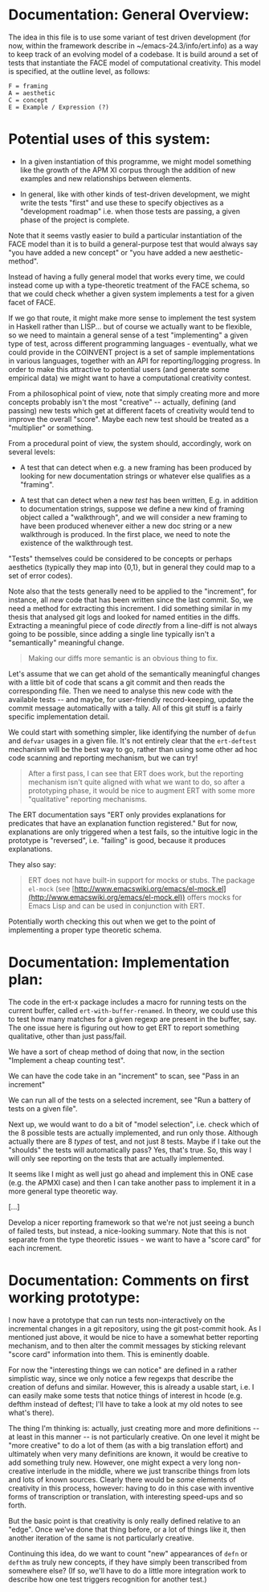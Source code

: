 # Documentation: General Overview:

The idea in this file is to use some variant of test
driven development (for now, within the framework
describe in ~/emacs-24.3/info/ert.info) as a way to
keep track of an evolving model of a codebase.  It is
build around a set of tests that instantiate the FACE
model of computational creativity.  This model is
specified, at the outline level, as follows:

```
F = framing
A = aesthetic
C = concept
E = Example / Expression (?)
```

# Potential uses of this system:

- In a given instantiation of this programme, we might
model something like the growth of the APM XI corpus
through the addition of new examples and new
relationships between elements.

- In general, like with other kinds of test-driven
development, we might write the tests "first" and use
these to specify objectives as a "development roadmap"
i.e. when those tests are passing, a given phase of the
project is complete.

Note that it seems vastly easier to build a particular
instantiation of the FACE model than it is to build a
general-purpose test that would always say "you have
added a new concept" or "you have added a new
aesthetic-method".

Instead of having a fully general model that works
every time, we could instead come up with a
type-theoretic treatment of the FACE schema, so that we
could check whether a given system implements a test
for a given facet of FACE.

If we go that route, it might make more sense to
implement the test system in Haskell rather than
LISP... but of course we actually want to be flexible,
so we need to maintain a general sense of a test
"implementing" a given type of test, across different
programming languages - eventually, what we could
provide in the COINVENT project is a set of sample
implementations in various languages, together with an
API for reporting/logging progress.  In order to make
this attractive to potential users (and generate some
empirical data) we might want to have a computational
creativity contest.

From a philosophical point of view, note that simply
creating more and more concepts probably isn't the most
"creative" -- actually, defining (and passing) new
tests which get at different facets of creativity would
tend to improve the overall "score".  Maybe each new
test should be treated as a "multiplier" or something.

From a procedural point of view, the system should,
accordingly, work on several levels:

- A test that can detect when e.g. a new framing has
been produced by looking for new documentation strings
or whatever else qualifies as a "framing".

- A test that can detect when a new *test* has been
written, E.g. in addition to documentation strings,
suppose we define a new kind of framing object called a
"walkthrough", and we will consider a new framing to
have been produced whenever either a new doc string or
a new walkthrough is produced.  In the first place, we
need to note the existence of the walkthrough test.

"Tests" themselves could be considered to be concepts
or perhaps aesthetics (typically they map into {0,1},
but in general they could map to a set of error codes).

Note also that the tests generally need to be applied
to the "increment", for instance, all *new* code that
has been written since the last commit.  So, we need a
method for extracting this increment.  I did something
similar in my thesis that analysed git logs and looked
for named entities in the diffs.  Extracting a
meaningful piece of code *directly* from a line-diff is
not always going to be possible, since adding a single
line typically isn't a "semantically" meaningful
change.

> Making our diffs more semantic is an obvious thing to fix.

Let's assume that we can get ahold of the semantically
meaningful changes with a little bit of code that scans
a git commit and then reads the corresponding file.
Then we need to analyse this new code with the
available tests -- and maybe, for user-friendly
record-keeping, update the commit message automatically
with a tally.  All of this git stuff is a fairly
specific implementation detail.

We could start with something simpler, like identifying
the number of `defun` and `defvar` usages in a given
file.  It's not entirely clear that the `ert-deftest`
mechanism will be the best way to go, rather than using
some other ad hoc code scanning and reporting
mechanism, but we can try!

> After a first pass, I can see that ERT does work, but the reporting mechanism isn't quite aligned with what we want to do, so after a prototyping phase, it would be nice to augment ERT with some more "qualitative" reporting mechanisms.

The ERT documentation says "ERT only provides
explanations for predicates that have an explanation
function registered."  But for now, explanations are
only triggered when a test fails, so the intuitive
logic in the prototype is "reversed", i.e. "failing" is
good, because it produces explanations.

They also say:

>   ERT does not have built-in support for mocks or stubs.  The package `el-mock` (see [http://www.emacswiki.org/emacs/el-mock.el](http://www.emacswiki.org/emacs/el-mock.el)) offers mocks for Emacs Lisp and can be used in conjunction with ERT.

Potentially worth checking this out when we get to the
point of implementing a proper type theoretic schema.

# Documentation: Implementation plan:

The code in the ert-x package includes a macro for
running tests on the current buffer, called
`ert-with-buffer-renamed`.  In theory, we could use
this to test how many matches for a given regexp are
present in the buffer, say.  The one issue here is
figuring out how to get ERT to report something
qualitative, other than just pass/fail.

We have a sort of cheap method of doing that now, in
the section "Implement a cheap counting test".

We can have the code take in an "increment" to scan,
see "Pass in an increment"

We can run all of the tests on a selected increment,
see "Run a battery of tests on a given file".

Next up, we would want to do a bit of "model
selection", i.e. check which of the 8 possible tests
are actually implemented, and run only those.  Although
actually there are 8 *types* of test, and not just 8
tests.  Maybe if I take out the "shoulds" the tests
will automatically pass?  Yes, that's true.  So, this
way I will only see reporting on the tests that are
actually implemented.

It seems like I might as well just go ahead and
implement this in ONE case (e.g. the APMXI case) and
then I can take another pass to implement it in a more
general type theoretic way.

[...]

Develop a nicer reporting framework so that we're not
just seeing a bunch of failed tests, but instead, a
nice-looking summary.  Note that this is not separate
from the type theoretic issues - we want to have a
"score card" for each increment.

# Documentation: Comments on first working prototype:

I now have a prototype that can run tests
non-interactively on the incremental changes in a git
repository, using the git post-commit hook.  As I
mentioned just above, it would be nice to have a
somewhat better reporting mechanism, and to then alter
the commit messages by sticking relevant "score card"
information into them.  This is eminently doable.

For now the "interesting things we can notice" are
defined in a rather simplistic way, since we only
notice a few regexps that describe the creation of
defuns and similar.  However, this is already a usable
start, i.e. I can easily make some tests that notice
things of interest in hcode (e.g. defthm instead of
deftest; I'll have to take a look at my old notes to
see what's there).

The thing I'm thinking is: actually, just creating more
and more definitions -- at least in this manner -- is
not particularly creative.  On one level it might be
"more creative" to do a lot of them (as with a big
translation effort) and ultimately when very many
definitions are known, it would be creative to add
something truly new.  However, one might expect a very
long non-creative interlude in the middle, where we
just transcribe things from lots and lots of known
sources.  Clearly there would be *some* elements of
creativity in this process, however: having to do in
this case with inventive forms of transcription or
translation, with interesting speed-ups and so forth.

But the basic point is that creativity is only really
defined relative to an "edge".  Once we've done that
thing before, or a lot of things like it, then another
iteration of the same is not particularly creative.

Continuing this idea, do we want to count "new"
appearances of `defn` or `defthm` as truly new concepts,
if they have simply been transcribed from somewhere else?
(If so, we'll have to do a little more integration work to
describe how one test triggers recognition for another
test.)
